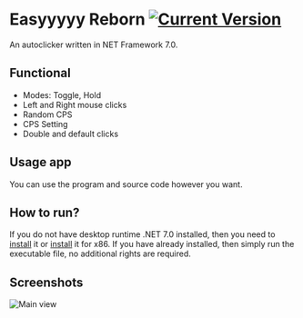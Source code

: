 # Easyyyyy Reborn [![Current Version](https://img.shields.io/badge/version-2.0.0.0-blue.svg)](https://github.com/mentolaass/Easyyyyy)
An autoclicker written in NET Framework 7.0.

## Functional
* Modes: Toggle, Hold
* Left and Right mouse clicks
* Random CPS
* CPS Setting
* Double and default clicks

## Usage app
You can use the program and source code however you want.

## How to run?
If you do not have desktop runtime .NET 7.0 installed, then you need to [install](https://dotnet.microsoft.com/en-us/download/dotnet/thank-you/runtime-desktop-7.0.13-windows-x64-installer) it or [install](https://dotnet.microsoft.com/en-us/download/dotnet/thank-you/runtime-desktop-7.0.13-windows-x86-installer) it for x86. If you have already installed, then simply run the executable file, no additional rights are required.

## Screenshots
![Main view](https://i.imgur.com/eZJz5qT.png)
